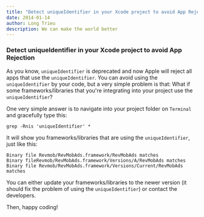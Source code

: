 ```yaml
---
title: "Detect uniqueIdentifier in your Xcode project to avoid App Rejection"
date: 2014-01-14
author: Long Trieu
description: We can make the world better
---
```


### Detect uniqueIdentifier in your Xcode project to avoid App Rejection

As you know, `uniqueIdentifier` is deprecated and now Apple will reject all apps that use the `uniqueIdentifier`. You can avoid using the `uniqueIdentifier` by your code, but a very simple problem is that: What if some frameworks/libraries that you're integrating into your project use the `uniqueIdentifier`?

One very simple answer is to navigate into your project folder on `Terminal` and gracefully type this:

```
grep -Rnis 'uniqueIdentifier' *
```

It will show you frameworks/libraries that are using the `uniqueIdentifier`, just like this:

```
Binary file Revmob/RevMobAds.framework/RevMobAds matches
Binary fileRevmob/RevMobAds.framework/Versions/A/RevMobAds matches
Binary file Revmob/RevMobAds.framework/Versions/Current/RevMobAds matches
```

You can either update your frameworks/libraries to the newer version (it should fix the problem of using the `uniqueIdentifier`) or contact the developers.

Then, happy coding!
